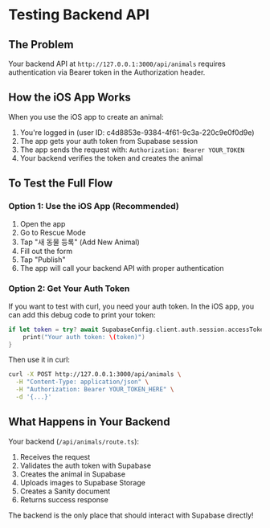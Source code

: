 # Testing Backend API

## The Problem
Your backend API at `http://127.0.0.1:3000/api/animals` requires authentication via Bearer token in the Authorization header.

## How the iOS App Works
When you use the iOS app to create an animal:

1. You're logged in (user ID: c4d8853e-9384-4f61-9c3a-220c9e0f0d9e)
2. The app gets your auth token from Supabase session
3. The app sends the request with: `Authorization: Bearer YOUR_TOKEN`
4. Your backend verifies the token and creates the animal

## To Test the Full Flow

### Option 1: Use the iOS App (Recommended)
1. Open the app
2. Go to Rescue Mode
3. Tap "새 동물 등록" (Add New Animal)
4. Fill out the form
5. Tap "Publish"
6. The app will call your backend API with proper authentication

### Option 2: Get Your Auth Token
If you want to test with curl, you need your auth token. In the iOS app, you can add this debug code to print your token:

```swift
if let token = try? await SupabaseConfig.client.auth.session.accessToken {
    print("Your auth token: \(token)")
}
```

Then use it in curl:
```bash
curl -X POST http://127.0.0.1:3000/api/animals \
  -H "Content-Type: application/json" \
  -H "Authorization: Bearer YOUR_TOKEN_HERE" \
  -d '{...}'
```

## What Happens in Your Backend

Your backend (`/api/animals/route.ts`):
1. Receives the request
2. Validates the auth token with Supabase
3. Creates the animal in Supabase
4. Uploads images to Supabase Storage
5. Creates a Sanity document
6. Returns success response

The backend is the only place that should interact with Supabase directly!